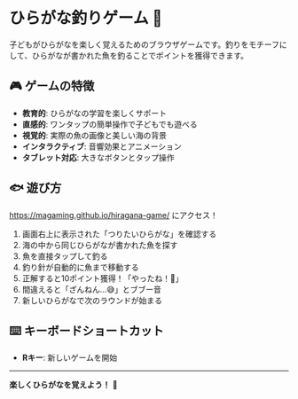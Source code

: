 # ひらがな釣りゲーム 🎣

子どもがひらがなを楽しく覚えるためのブラウザゲームです。釣りをモチーフにして、ひらがなが書かれた魚を釣ることでポイントを獲得できます。

## 🎮 ゲームの特徴

- **教育的**: ひらがなの学習を楽しくサポート
- **直感的**: ワンタップの簡単操作で子どもでも遊べる
- **視覚的**: 実際の魚の画像と美しい海の背景
- **インタラクティブ**: 音響効果とアニメーション
- **タブレット対応**: 大きなボタンとタップ操作

## 🐟 遊び方
https://magaming.github.io/hiragana-game/ にアクセス！
1. 画面右上に表示された「つりたいひらがな」を確認する
2. 海の中から同じひらがなが書かれた魚を探す
3. 魚を直接タップして釣る
4. 釣り針が自動的に魚まで移動する
5. 正解すると10ポイント獲得！「やったね！🎉」
6. 間違えると「ざんねん...😅」とブブー音
7. 新しいひらがなで次のラウンドが始まる

## ⌨️ キーボードショートカット

- **Rキー**: 新しいゲームを開始
---

**楽しくひらがなを覚えよう！** 🌟
